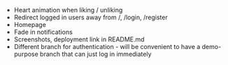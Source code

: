 - Heart animation when liking / unliking
- Redirect logged in users away from /, /login, /register
- Homepage
- Fade in notifications
- Screenshots, deployment link in README.md
- Different branch for authentication - will be convenient to have a demo-purpose branch that can just log in immediately

